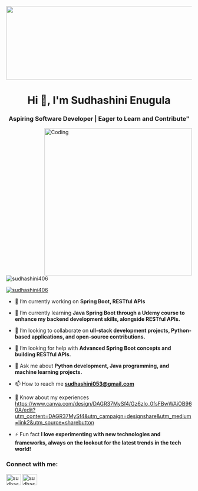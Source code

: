 
<a href="creative_github_banner.png">
  <img src="https://images.unsplash.com/photo-1461749280684-dccba630e2f6?fm=jpg&q=60&w=3000&ixlib=rb-4.0.3&ixid=M3wxMjA3fDB8MHxzZWFyY2h8NHx8Y29kaW5nfGVufDB8fDB8fHww" width="1000" height="200">
</a>

<h1 align="center">Hi 👋, I'm Sudhashini Enugula</h1>
<h3 align="center">Aspiring Software Developer | Eager to Learn and Contribute"</h3>
<img align="right" alt="Coding" width="400" src="https://www.google.com/imgres?q=gif%20for%20github%20readme%20downloadgirl%20workiing%20on%20laptop&imgurl=https%3A%2F%2Fmiro.medium.com%2Fv2%2Fresize%3Afit%3A1024%2F1*hZJV9DjRZW9DJ4XfRwQaIA.png&imgrefurl=https%3A%2F%2Ftowardsdatascience.com%2Fexploring-data-analysis-via-natural-language-approach-1-224965d1fb16&docid=HlRjN2avwb_bcM&tbnid=RH24U8q5YXtW7M&vet=12ahUKEwiO34Ghn-uIAxXva_UHHW7ICZoQM3oECHAQAA..i&w=1024&h=1024&hcb=2&ved=2ahUKEwiO34Ghn-uIAxXva_UHHW7ICZoQM3oECHAQAA">


<p align="left"> <img src="https://komarev.com/ghpvc/?username=sudhashini406&label=Profile%20views&color=0e75b6&style=flat" alt="sudhashini406" /> </p>

<p align="left"> <a href="https://github.com/ryo-ma/github-profile-trophy"><img src="https://github-profile-trophy.vercel.app/?username=sudhashini406" alt="sudhashini406" /></a> </p>

- 🔭 I’m currently working on **Spring Boot, RESTful APIs**

- 🌱 I’m currently learning **Java Spring Boot through a Udemy course to enhance my backend development skills, alongside RESTful APIs.**

- 👯 I’m looking to collaborate on **ull-stack development projects, Python-based applications, and open-source contributions.**

- 🤝 I’m looking for help with **Advanced Spring Boot concepts and building RESTful APIs.**

- 💬 Ask me about **Python development, Java programming, and machine learning projects.**

- 📫 How to reach me **sudhashini053@gmail.com**

- 📄 Know about my experiences https://www.canva.com/design/DAGR37MySf4/Gz6zlo_0fsFBwWAiOB960A/edit?utm_content=DAGR37MySf4&utm_campaign=designshare&utm_medium=link2&utm_source=sharebutton

- ⚡ Fun fact **I love experimenting with new technologies and frameworks, always on the lookout for the latest trends in the tech world!**

<h3 align="left">Connect with me:</h3>
<p align="left">
<a href="https://linkedin.com/in/sudhashini enugula" target="blank"><img align="center" src="https://raw.githubusercontent.com/rahuldkjain/github-profile-readme-generator/master/src/images/icons/Social/linked-in-alt.svg" alt="sudhashini enugula" height="30" width="40" /></a>
<a href="https://www.leetcode.com/sudhashini123" target="blank"><img align="center" src="https://raw.githubusercontent.com/rahuldkjain/github-profile-readme-generator/master/src/images/icons/Social/leet-code.svg" alt="sudhashini123" height="30" width="40" /></a>
</p>
